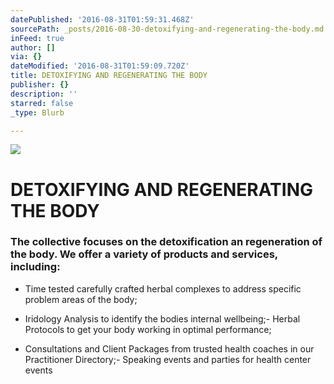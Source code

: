 ```yaml
---
datePublished: '2016-08-31T01:59:31.468Z'
sourcePath: _posts/2016-08-30-detoxifying-and-regenerating-the-body.md
inFeed: true
author: []
via: {}
dateModified: '2016-08-31T01:59:09.720Z'
title: DETOXIFYING AND REGENERATING THE BODY
publisher: {}
description: ''
starred: false
_type: Blurb

---
```

![](https://the-grid-user-content.s3-us-west-2.amazonaws.com/fd6df7d0-c1b4-45b6-b34b-8272a1e68b64.jpg)

# DETOXIFYING AND REGENERATING THE BODY

### The collective focuses on the detoxification an regeneration of the body. We offer a variety of products and services, including:

- Time tested carefully crafted herbal complexes to address specific problem areas of the body;

- Iridology Analysis to identify the bodies internal wellbeing;- Herbal Protocols to get your body working in optimal performance;

- Consultations and Client Packages from trusted health coaches in our Practitioner Directory;- Speaking events and parties for health center events